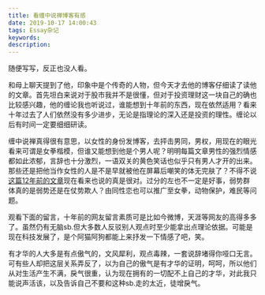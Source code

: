 ```yaml
---
title: 看缠中说禅博客有感
date: 2019-10-17 14:00:43
tags: Essay杂记
keywords:
description:
---
```


随便写写，反正也没人看。

<!-- more -->

和母上聊天提到了他，印象中是个传奇的人物，但今天才去他的博客仔细读了读他的文章。首先坦白来说对于股市我并不是很懂，但对于投资理财这一块自己的确也比较感兴趣，他的缠论我也听说过，谁能想到十年前的东西，现在依然适用？看来十年过去了人们依然没有多少进步，无论是指理论的深入还是投资的理性。缠论以后有时间一定要细细研读。

缠中说禅真得很有意思，以女性的身份发博客，去抨击男同，男权，用现在的眼光看来可谓是女拳楷模，但谁又能想到他是个男人呢？明明每篇文章男性的强烈情感都如此浓郁，言辞也十分激烈，一语双关的黄色笑话也似乎只有男人才开的出来。那些还是把他当作女性的人是不是早就被他在屏幕后嘲笑的体无完肤了？不得不说[这篇12年前的文章](http://blog.sina.com.cn/s/blog_486e105c010002f2.html)现在看来也说的真是很对。过分的左也不一定是好事，弱势群体真的是弱势还是在仗势欺人？由同性恋也可以推广至女拳，动物保护，难民等问题。

观看下面的留言，十年前的网友留言素质可是比如今微博，天涯等网友的高得多多了。虽然仍有无脑sb.但大多数人反驳别人观点时至少能拿出点理论依据。可能是现在科技发展了，是个阿猫阿狗都能上来抒发一下情感了吧，笑。

有才华的人大多是有点傲气的，文风犀利，观点毒辣，一套说辞堵得你哑口无言。可有些人却把这层关系弄反了，以为自己的傲气是有才华的证明，呵呵，所以他们从对生活产生不满，戾气很重，认为现在拥有的一切配不上自己的才华，对此我只能说声活该，以及告诉自己不要和这种sb.走的太近，徒增戾气。
